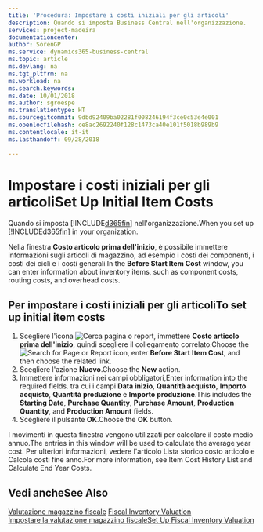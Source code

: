 ```yaml
---
title: 'Procedura: Impostare i costi iniziali per gli articoli'
description: Quando si imposta Business Central nell'organizzazione.
services: project-madeira
documentationcenter: 
author: SorenGP
ms.service: dynamics365-business-central
ms.topic: article
ms.devlang: na
ms.tgt_pltfrm: na
ms.workload: na
ms.search.keywords: 
ms.date: 10/01/2018
ms.author: sgroespe
ms.translationtype: HT
ms.sourcegitcommit: 9dbd92409ba02281f008246194f3ce0c53e4e001
ms.openlocfilehash: ce8ac2692240f128c1473ca40e101f5018b989b9
ms.contentlocale: it-it
ms.lasthandoff: 09/28/2018

---
```

# <a name="set-up-initial-item-costs"></a><span data-ttu-id="bcec8-103">Impostare i costi iniziali per gli articoli</span><span class="sxs-lookup"><span data-stu-id="bcec8-103">Set Up Initial Item Costs</span></span>
<span data-ttu-id="bcec8-104">Quando si imposta [!INCLUDE[d365fin](../../includes/d365fin_md.md)] nell'organizzazione.</span><span class="sxs-lookup"><span data-stu-id="bcec8-104">When you set up [!INCLUDE[d365fin](../../includes/d365fin_md.md)] in your organization.</span></span>  

<span data-ttu-id="bcec8-105">Nella finestra **Costo articolo prima dell'inizio**, è possibile immettere informazioni sugli articoli di magazzino, ad esempio i costi dei componenti, i costi dei cicli e i costi generali.</span><span class="sxs-lookup"><span data-stu-id="bcec8-105">In the **Before Start Item Cost** window, you can enter information about inventory items, such as component costs, routing costs, and overhead costs.</span></span>  

## <a name="to-set-up-initial-item-costs"></a><span data-ttu-id="bcec8-106">Per impostare i costi iniziali per gli articoli</span><span class="sxs-lookup"><span data-stu-id="bcec8-106">To set up initial item costs</span></span>  

1.  <span data-ttu-id="bcec8-107">Scegliere l'icona ![Cerca pagina o report](../../media/ui-search/search_small.png "icona Cerca pagina o report"), immettere **Costo articolo prima dell'inizio**, quindi scegliere il collegamento correlato.</span><span class="sxs-lookup"><span data-stu-id="bcec8-107">Choose the ![Search for Page or Report](../../media/ui-search/search_small.png "Search for Page or Report icon") icon, enter **Before Start Item Cost**, and then choose the related link.</span></span>  
2.  <span data-ttu-id="bcec8-108">Scegliere l'azione **Nuovo**.</span><span class="sxs-lookup"><span data-stu-id="bcec8-108">Choose the **New** action.</span></span>  
3.  <span data-ttu-id="bcec8-109">Immettere informazioni nei campi obbligatori,</span><span class="sxs-lookup"><span data-stu-id="bcec8-109">Enter information into the required fields.</span></span> <span data-ttu-id="bcec8-110">tra cui i campi **Data inizio**, **Quantità acquisto**, **Importo acquisto**, **Quantità produzione** e **Importo produzione**.</span><span class="sxs-lookup"><span data-stu-id="bcec8-110">This includes the **Starting Date**, **Purchase Quantity**, **Purchase Amount**, **Production Quantity**, and **Production Amount** fields.</span></span>  
4.  <span data-ttu-id="bcec8-111">Scegliere il pulsante **OK**.</span><span class="sxs-lookup"><span data-stu-id="bcec8-111">Choose the **OK** button.</span></span>  

<span data-ttu-id="bcec8-112">I movimenti in questa finestra vengono utilizzati per calcolare il costo medio annuo.</span><span class="sxs-lookup"><span data-stu-id="bcec8-112">The entries in this window will be used to calculate the average year cost.</span></span> <span data-ttu-id="bcec8-113">Per ulteriori informazioni, vedere l'articolo Lista storico costo articolo e Calcola costi fine anno.</span><span class="sxs-lookup"><span data-stu-id="bcec8-113">For more information, see Item Cost History List and Calculate End Year Costs.</span></span>  

## <a name="see-also"></a><span data-ttu-id="bcec8-114">Vedi anche</span><span class="sxs-lookup"><span data-stu-id="bcec8-114">See Also</span></span>  
 <span data-ttu-id="bcec8-115">[Valutazione magazzino fiscale](fiscal-inventory-valuation.md) </span><span class="sxs-lookup"><span data-stu-id="bcec8-115">[Fiscal Inventory Valuation](fiscal-inventory-valuation.md) </span></span>  
 [<span data-ttu-id="bcec8-116">Impostare la valutazione magazzino fiscale</span><span class="sxs-lookup"><span data-stu-id="bcec8-116">Set Up Fiscal Inventory Valuation</span></span>](how-to-set-up-fiscal-inventory-valuation.md)   

